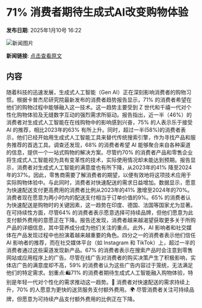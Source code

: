 # ​71% 消费者期待生成式AI改变购物体验

**发布日期**: 2025年1月10号 16:22

![新闻图片](https://pic.chinaz.com/picmap/202005261134216757_6.jpg)

**新闻链接**: [点击查看原文](https://www.aibase.com/zh/news/14627)

## 内容

随着科技的迅速发展，生成式人工智能（Gen AI）正在深刻影响消费者的购物习惯。根据卡普杰尼研究院最新发布的消费者趋势报告显示，71% 的消费者希望在他们的购物过程中能够融入这一技术。这一趋势主要受到 Z 世代和千禧一代对个性化购物体验及无缝数字互动的强烈需求所驱动。报告指出，近一半（46%）的消费者对生成式人工智能在在线购物中的影响感到兴奋，75% 的人表示乐于接受 AI 的推荐，相比2023年的63% 有所上升。同时，超过一半(58%)的消费者表示，他们已经开始用生成式人工智能工具来替代传统搜索引擎，作为寻找产品和服务推荐的首选工具。调查还发现，68% 的消费者希望 AI 能够聚合来自各种渠道的信息，提供一个一站式购物的解决方案。尽管约70% 的消费者产品和零售企业将生成式人工智能视为具有变革性的技术，实际使用情况却未能达到预期。报告显示，消费者对生成式人工智能的满意度也有所下降，从2023年的41% 降至2024年的37%。因此，零售商需要了解消费者的期望，以便有效地将这项技术应用于实际购物体验中。与此同时，消费者对快速配送的需求日益增加。数据显示，愿意为快速配送支付更高费用的消费者比例从2023年的41% 激增至2024年的70%。消费者现在愿意为两小时内的配送支付相当于订单价值的9%。65% 的消费者认为快速配送是购物时的关键因素，这一趋势在印度、德国、法国等国家尤为显著。在可持续性方面，尽管64% 的消费者表示愿意选择可持续品牌，但他们愿意为此支付额外费用的意愿正在下降。报告还发现，消费者越来越渴望获取更多关于所购产品的详细信息，其中营养成分成为他们关注的重点。此外，AI 影响者和社交媒体在产品发现过程中也扮演着越来越重要的角色。四分之一的消费者表示他们信任 AI 影响者的推荐，而在社交媒体平台（如 Instagram 和 TikTok）上，超过一半的消费者通过这些渠道发现新产品。67% 的消费者表示在搜索产品时会注意到零售网站或应用程序上的广告。尽管在线广告对消费者的购买决策产生了积极影响，实体店广告的满意度却不高，59% 的消费者认为这些广告内容过于笼统，无法满足他们的特定需求。划重点:🛍️71% 的消费者期待生成式人工智能融入购物体验，特别是年轻一代对个性化的需求推动这一趋势。🚚 消费者对快速配送的需求持续上升，70% 的人愿意为更快的送货服务支付额外费用。🌍 尽管消费者关注可持续品牌，但愿意为可持续产品支付额外费用的比例正在下降。
